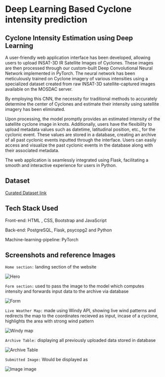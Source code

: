 # Deep Learning Based Cyclone intensity prediction

## Cyclone Intensity Estimation using Deep Learning

A user-friendly web application interface has been developed, allowing users to upload INSAT-3D IR Satellite Images of Cyclones. These images are then processed through our custom-built Deep Convolutional Neural Network implemented in PyTorch. The neural network has been meticulously trained on Cyclone imagery of various intensities using a specialized dataset created from raw INSAT-3D satellite-captured images available on the MOSDAC server.

By employing this CNN, the necessity for traditional methods to accurately determine the center of Cyclones and estimate their intensity using satellite imagery has been eliminated.

Upon processing, the model promptly provides an estimated intensity of the satellite cyclone image in knots. Additionally, users have the flexibility to upload metadata values such as datetime, latitudinal position, etc., for the cyclonic event. These values are stored in a database, creating an archive of all past cyclonic events inputted through the interface. Users can easily access and visualize the past cyclonic events in the database along with their associated metadata.

The web application is seamlessly integrated using Flask, facilitating a smooth and interactive experience for users in Python.

## Dataset

[Curated Dataset link](https://www.kaggle.com/datasets/sshubam/insat3d-infrared-raw-cyclone-images-20132021)

## Tech Stack Used

Front-end: HTML , CSS, Bootstrap and JavaScript

Back-end: PostgreSQL, Flask, psycopg2 and Python

Machine-learning-pipeline: PyTorch


## Screenshots and reference Images

``Home section:`` landing section of the website

![Hero](https://user-images.githubusercontent.com/101162842/163724950-78dbfb1e-c414-4d2d-8a12-b7d4b2d4bdc6.jpg)


``Form section:`` used to pass the image to the model which computes intensity and forwards input data to the archive via database

![Form](https://user-images.githubusercontent.com/101162842/163724953-f8479e57-267e-4560-8a1c-9761afe49f35.jpg)


``Live Weather Map:`` made using Windy API, showing live wind patterns and redirects the map to the coordinates recieved as input, incase of a cyclone, highlights the area with strong wind pattern

![Windy map](https://user-images.githubusercontent.com/101162842/163724954-7d91ff9a-be77-436a-967c-a067c485af4f.jpg)


``Archive Table:`` displaying all previously uploaded data stored in database

![Archive Table](https://user-images.githubusercontent.com/101162842/163724961-db84f65f-4d13-49dc-8d97-d30726918a14.jpg)


``Submitted Image:`` Would be displayed as

![Image image](https://user-images.githubusercontent.com/101162842/163724965-9bdb6f09-1d3f-4d4b-be08-dfd7bfdcde03.jpg)

